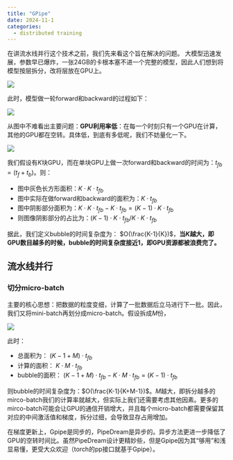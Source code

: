 ```yaml
---
title: "GPipe"
date: 2024-11-1
categories: 
  - distributed training
---
```


在讲流水线并行这个技术之前，我们先来看这个旨在解决的问题。
大模型迅速发展，参数早已爆炸，一张24GB的卡根本塞不进一个完整的模型，因此人们想到将模型按层拆分，改将层放在GPU上。

![](https://pic2.zhimg.com/v2-233703a2792e0299a81439a0cf7bbd53_1440w.jpg)

此时，模型做一轮forward和backward的过程如下：

![](https://pic2.zhimg.com/v2-365ac7c9e9ea7d5b93dcb90656c131a7_1440w.jpg)

从图中不难看出主要问题：**GPU利用率低**：在每一个时刻只有一个GPU在计算，其他的GPU都在空转。具体低，到底有多低呢，我们不妨量化一下。

![](https://picx.zhimg.com/v2-8db7ffbb378266ad68cac5401664a471_1440w.jpg)

我们假设有$K$块GPU，而在单块GPU上做一次forward和backward的时间为：$t_{fb} = (t_{f} + t_{b})$。则：
- 图中灰色长方形面积：$K \cdot K \cdot t_{fb}$
- 图中实际在做forward和backward的面积为：$K \cdot t_{fb}$ 
- 图中阴影部分面积为：$K \cdot K \cdot t_{fb} - K \cdot t_{fb} = (K - 1) \cdot K \cdot t_{fb}$
- 则图像阴影部分的占比为：$(K - 1) \cdot K \cdot t_{fb} / K \cdot K \cdot t_{fb}$

据此，我们定义bubble的时间复杂度为： $O(\frac{K-1}{K})$，**当$K$越大，即GPU数目越多的时候，bubble的时间复杂度接近1，即GPU资源都被浪费完了。**

## 流水线并行

### 切分micro-batch

主要的核心思想：把数据的粒度变细，计算了一批数据后立马进行下一批。因此，我们又将mini-batch再划分成micro-batch。假设拆成$M$份，

![](https://pic1.zhimg.com/v2-accf297316558a8a0328a0defadcf00c_1440w.jpg)

此时：
- 总面积为： $(K - 1 + M) \cdot t_{fb}$
- 计算的面积： $K \cdot M \cdot t_{fb}$
- bubble的面积： $(K - 1 + M) \cdot t_{fb} - K \cdot M \cdot t_{fb} = (K - 1) \cdot t_{fb}$

则bubble的时间复杂度为：$O(\frac{K-1}{K+M-1})$。$M$越大，即拆分越多的mirco-batch我们的计算率就越大，但实际上我们还需要考虑其他因素。更多的mirco-batch可能会让GPU的通信开销增大，并且每个micro-batch都需要保留其对应的中间激活值和梯度，拆分过细，会导致显存占用增加。

在梯度更新上，Gpipe是同步的，PipeDream是异步的。异步方法更进一步降低了GPU的空转时间比。虽然PipeDream设计更精妙些，但是Gpipe因为其“够用”和浅显易懂，更受大众欢迎（torch的pp接口就基于Gpipe）。